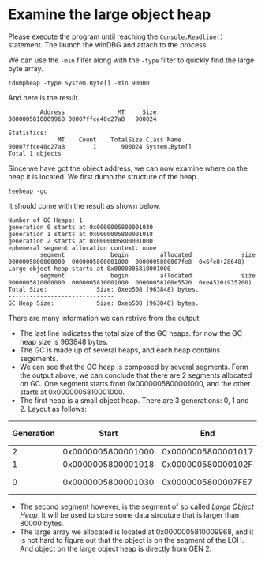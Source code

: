 # Examine the large object heap

Please execute the program until reaching the `Console.Readline()` statement. The launch the winDBG and attach to the process.

We can use the `-min` filter along with the `-type` filter to quickly find the large byte array.

```
!dumpheap -type System.Byte[] -min 90000
```

And here is the result.

```
         Address               MT     Size
0000005810009968 00007ffce40c27a8   900024     

Statistics:
              MT    Count    TotalSize Class Name
00007ffce40c27a8        1       900024 System.Byte[]
Total 1 objects
```

Since we have got the object address, we can now examine where on the heap it is located. We first dump the structure of the heap.

```
!eeheap -gc
```

It should come with the result as shown below.

```
Number of GC Heaps: 1
generation 0 starts at 0x0000005800001030
generation 1 starts at 0x0000005800001018
generation 2 starts at 0x0000005800001000
ephemeral segment allocation context: none
         segment             begin         allocated              size
0000005800000000  0000005800001000  0000005800007fe8  0x6fe8(28648)
Large object heap starts at 0x0000005810001000
         segment             begin         allocated              size
0000005810000000  0000005810001000  00000058100e5520  0xe4520(935200)
Total Size:              Size: 0xeb508 (963848) bytes.
------------------------------
GC Heap Size:            Size: 0xeb508 (963848) bytes.

```

There are many information we can retrive from the output.

* The last line indicates the total size of the GC heaps. for now the GC heap size is 963848 bytes.
* The GC is made up of several heaps, and each heap contains segements. 
* We can see that the GC heap is composed by several segments. Form the output above, we can conclude that there are 2 segments allocated on GC. One segment starts from 0x0000005800001000, and the other starts at 0x0000005810001000.
* The first heap is a small object heap. There are 3 generations: 0, 1 and 2. Layout as follows:

|Generation|Start|End|Allocated Size|
|---|---|---|---|
|2|0x0000005800001000|0x0000005800001017|24 bytes|
|1|0x0000005800001018|0x000000580000102F|24 bytes|
|0|0x0000005800001030|0x0000005800007FE7|28600 bytes|

* The second segment however, is the segment of so called *Large Object Heap*. It will be used to store some data strcuture that is larger than 80000 bytes.
* The large array we allocated is located at 0x0000005810009968, and it is not hard to figure out that the object is on the segment of the LOH. And object on the large object heap is directly from GEN 2.